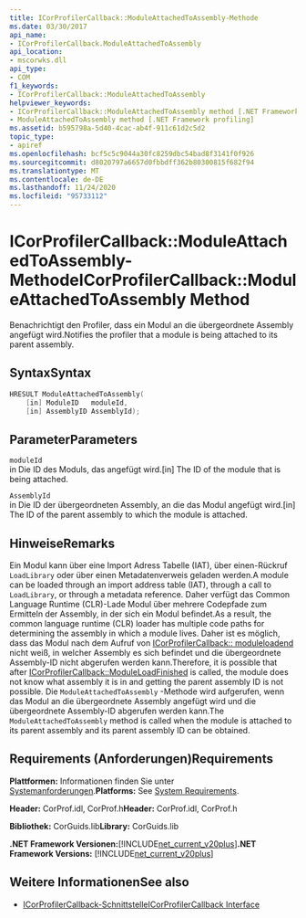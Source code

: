```yaml
---
title: ICorProfilerCallback::ModuleAttachedToAssembly-Methode
ms.date: 03/30/2017
api_name:
- ICorProfilerCallback.ModuleAttachedToAssembly
api_location:
- mscorwks.dll
api_type:
- COM
f1_keywords:
- ICorProfilerCallback::ModuleAttachedToAssembly
helpviewer_keywords:
- ICorProfilerCallback::ModuleAttachedToAssembly method [.NET Framework profiling]
- ModuleAttachedToAssembly method [.NET Framework profiling]
ms.assetid: b595798a-5d40-4cac-ab4f-911c61d2c5d2
topic_type:
- apiref
ms.openlocfilehash: bcf5c5c9044a30fc8259dbc54bad8f3141f0f926
ms.sourcegitcommit: d8020797a6657d0fbbdff362b80300815f682f94
ms.translationtype: MT
ms.contentlocale: de-DE
ms.lasthandoff: 11/24/2020
ms.locfileid: "95733112"
---
```

# <a name="icorprofilercallbackmoduleattachedtoassembly-method"></a><span data-ttu-id="56c56-102">ICorProfilerCallback::ModuleAttachedToAssembly-Methode</span><span class="sxs-lookup"><span data-stu-id="56c56-102">ICorProfilerCallback::ModuleAttachedToAssembly Method</span></span>

<span data-ttu-id="56c56-103">Benachrichtigt den Profiler, dass ein Modul an die übergeordnete Assembly angefügt wird.</span><span class="sxs-lookup"><span data-stu-id="56c56-103">Notifies the profiler that a module is being attached to its parent assembly.</span></span>  
  
## <a name="syntax"></a><span data-ttu-id="56c56-104">Syntax</span><span class="sxs-lookup"><span data-stu-id="56c56-104">Syntax</span></span>  
  
```cpp  
HRESULT ModuleAttachedToAssembly(  
    [in] ModuleID   moduleId,  
    [in] AssemblyID AssemblyId);  
```  
  
## <a name="parameters"></a><span data-ttu-id="56c56-105">Parameter</span><span class="sxs-lookup"><span data-stu-id="56c56-105">Parameters</span></span>  

 `moduleId`  
 <span data-ttu-id="56c56-106">in Die ID des Moduls, das angefügt wird.</span><span class="sxs-lookup"><span data-stu-id="56c56-106">[in] The ID of the module that is being attached.</span></span>  
  
 `AssemblyId`  
 <span data-ttu-id="56c56-107">in Die ID der übergeordneten Assembly, an die das Modul angefügt wird.</span><span class="sxs-lookup"><span data-stu-id="56c56-107">[in] The ID of the parent assembly to which the module is attached.</span></span>  
  
## <a name="remarks"></a><span data-ttu-id="56c56-108">Hinweise</span><span class="sxs-lookup"><span data-stu-id="56c56-108">Remarks</span></span>  

 <span data-ttu-id="56c56-109">Ein Modul kann über eine Import Adress Tabelle (IAT), über einen-Rückruf `LoadLibrary` oder über einen Metadatenverweis geladen werden.</span><span class="sxs-lookup"><span data-stu-id="56c56-109">A module can be loaded through an import address table (IAT), through a call to `LoadLibrary`, or through a metadata reference.</span></span> <span data-ttu-id="56c56-110">Daher verfügt das Common Language Runtime (CLR)-Lade Modul über mehrere Codepfade zum Ermitteln der Assembly, in der sich ein Modul befindet.</span><span class="sxs-lookup"><span data-stu-id="56c56-110">As a result, the common language runtime (CLR) loader has multiple code paths for determining the assembly in which a module lives.</span></span> <span data-ttu-id="56c56-111">Daher ist es möglich, dass das Modul nach dem Aufruf von [ICorProfilerCallback:: moduleloadend](icorprofilercallback-moduleloadfinished-method.md) nicht weiß, in welcher Assembly es sich befindet und die übergeordnete Assembly-ID nicht abgerufen werden kann.</span><span class="sxs-lookup"><span data-stu-id="56c56-111">Therefore, it is possible that after [ICorProfilerCallback::ModuleLoadFinished](icorprofilercallback-moduleloadfinished-method.md) is called, the module does not know what assembly it is in and getting the parent assembly ID is not possible.</span></span> <span data-ttu-id="56c56-112">Die `ModuleAttachedToAssembly` -Methode wird aufgerufen, wenn das Modul an die übergeordnete Assembly angefügt wird und die übergeordnete Assembly-ID abgerufen werden kann.</span><span class="sxs-lookup"><span data-stu-id="56c56-112">The `ModuleAttachedToAssembly` method is called when the module is attached to its parent assembly and its parent assembly ID can be obtained.</span></span>  
  
## <a name="requirements"></a><span data-ttu-id="56c56-113">Requirements (Anforderungen)</span><span class="sxs-lookup"><span data-stu-id="56c56-113">Requirements</span></span>  

 <span data-ttu-id="56c56-114">**Plattformen:** Informationen finden Sie unter [Systemanforderungen](../../get-started/system-requirements.md).</span><span class="sxs-lookup"><span data-stu-id="56c56-114">**Platforms:** See [System Requirements](../../get-started/system-requirements.md).</span></span>  
  
 <span data-ttu-id="56c56-115">**Header:** CorProf.idl, CorProf.h</span><span class="sxs-lookup"><span data-stu-id="56c56-115">**Header:** CorProf.idl, CorProf.h</span></span>  
  
 <span data-ttu-id="56c56-116">**Bibliothek:** CorGuids.lib</span><span class="sxs-lookup"><span data-stu-id="56c56-116">**Library:** CorGuids.lib</span></span>  
  
 <span data-ttu-id="56c56-117">**.NET Framework Versionen:**[!INCLUDE[net_current_v20plus](../../../../includes/net-current-v20plus-md.md)]</span><span class="sxs-lookup"><span data-stu-id="56c56-117">**.NET Framework Versions:** [!INCLUDE[net_current_v20plus](../../../../includes/net-current-v20plus-md.md)]</span></span>  
  
## <a name="see-also"></a><span data-ttu-id="56c56-118">Weitere Informationen</span><span class="sxs-lookup"><span data-stu-id="56c56-118">See also</span></span>

- [<span data-ttu-id="56c56-119">ICorProfilerCallback-Schnittstelle</span><span class="sxs-lookup"><span data-stu-id="56c56-119">ICorProfilerCallback Interface</span></span>](icorprofilercallback-interface.md)
